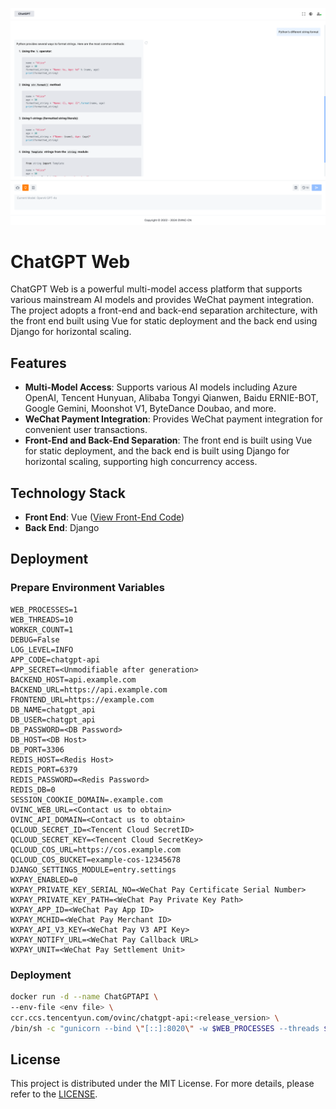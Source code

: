 ![home.png](./docs/home.png)

# ChatGPT Web

ChatGPT Web is a powerful multi-model access platform that supports various mainstream AI models and provides WeChat payment integration. The project adopts a front-end and back-end separation architecture, with the front end built using Vue for static deployment and the back end using Django for horizontal scaling.

## Features

- **Multi-Model Access**: Supports various AI models including Azure OpenAI, Tencent Hunyuan, Alibaba Tongyi Qianwen, Baidu ERNIE-BOT, Google Gemini, Moonshot V1, ByteDance Doubao, and more.
- **WeChat Payment Integration**: Provides WeChat payment integration for convenient user transactions.
- **Front-End and Back-End Separation**: The front end is built using Vue for static deployment, and the back end is built using Django for horizontal scaling, supporting high concurrency access.

## Technology Stack

- **Front End**: Vue ([View Front-End Code](https://github.com/OVINC-CN/ChatGPTWeb))
- **Back End**: Django

## Deployment

### Prepare Environment Variables

```
WEB_PROCESSES=1
WEB_THREADS=10
WORKER_COUNT=1
DEBUG=False
LOG_LEVEL=INFO
APP_CODE=chatgpt-api
APP_SECRET=<Unmodifiable after generation>
BACKEND_HOST=api.example.com
BACKEND_URL=https://api.example.com
FRONTEND_URL=https://example.com
DB_NAME=chatgpt_api
DB_USER=chatgpt_api
DB_PASSWORD=<DB Password>
DB_HOST=<DB Host>
DB_PORT=3306
REDIS_HOST=<Redis Host>
REDIS_PORT=6379
REDIS_PASSWORD=<Redis Password>
REDIS_DB=0
SESSION_COOKIE_DOMAIN=.example.com
OVINC_WEB_URL=<Contact us to obtain>
OVINC_API_DOMAIN=<Contact us to obtain>
QCLOUD_SECRET_ID=<Tencent Cloud SecretID>
QCLOUD_SECRET_KEY=<Tencent Cloud SecretKey>
QCLOUD_COS_URL=https://cos.example.com
QCLOUD_COS_BUCKET=example-cos-12345678
DJANGO_SETTINGS_MODULE=entry.settings
WXPAY_ENABLED=0
WXPAY_PRIVATE_KEY_SERIAL_NO=<WeChat Pay Certificate Serial Number>
WXPAY_PRIVATE_KEY_PATH=<WeChat Pay Private Key Path>
WXPAY_APP_ID=<WeChat Pay App ID>
WXPAY_MCHID=<WeChat Pay Merchant ID>
WXPAY_API_V3_KEY=<WeChat Pay V3 API Key>
WXPAY_NOTIFY_URL=<WeChat Pay Callback URL>
WXPAY_UNIT=<WeChat Pay Settlement Unit>
```

### Deployment

```bash
docker run -d --name ChatGPTAPI \
--env-file <env file> \
ccr.ccs.tencentyun.com/ovinc/chatgpt-api:<release_version> \
/bin/sh -c "gunicorn --bind \"[::]:8020\" -w $WEB_PROCESSES --threads $WEB_THREADS -k uvicorn_worker.UvicornWorker --proxy-protocol --proxy-allow-from \"*\" --forwarded-allow-ips \"*\" entry.asgi:application"
```

## License

This project is distributed under the MIT License. For more details, please refer to the [LICENSE](./LICENSE).
